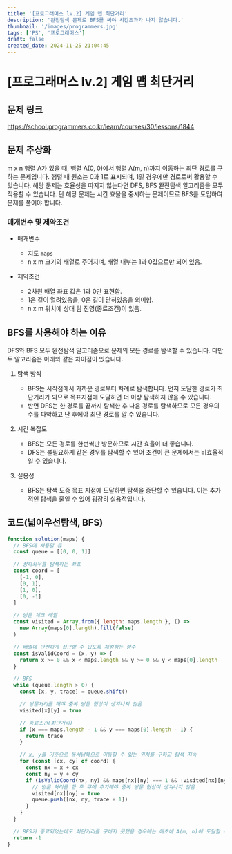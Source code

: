 ```yaml
---
title: '[프로그래머스 lv.2] 게임 맵 최단거리'
description: '완전탐색 문제로 BFS를 써야 시간초과가 나지 않습니다.'
thumbnail: '/images/programmers.jpg'
tags: ['PS', '프로그래머스']
draft: false
created_date: 2024-11-25 21:04:45
---
```


# [프로그래머스 lv.2] 게임 맵 최단거리

## 문제 링크

https://school.programmers.co.kr/learn/courses/30/lessons/1844

## 문제 추상화

m x n 행렬 A가 있을 때, 행렬 A(0, 0)에서 행렬 A(m, n)까지 이동하는 최단 경로를 구하는 문제입니다. 행렬 내 원소는 0과 1로 표시되며, 1일 경우에만 경로로써 활용할 수 있습니다. 해당 문제는 효율성을 따지지 않는다면 DFS, BFS 완전탐색 알고리즘을 모두 적용할 수 있습니다. 단 해당 문제는 시간 효율을 중시하는 문제이므로 BFS를 도입하여 문제를 풀어야 합니다.

### 매개변수 및 제약조건

- 매개변수

  - 지도 `maps`
  - n x m 크기의 배열로 주어지며, 배열 내부는 1과 0값으로만 되어 있음.

- 제약조건
  - 2차원 배열 좌표 값은 1과 0만 표현함.
  - 1은 길이 열려있음을, 0은 길이 닫혀있음을 의미함.
  - n x m 위치에 상대 팀 진영(종료조건)이 있음.

## BFS를 사용해야 하는 이유

DFS와 BFS 모두 완전탐색 알고리즘으로 문제의 모든 경로를 탐색할 수 있습니다. 다만 두 알고리즘은 아래와 같은 차이점이 있습니다.

1. 탐색 방식

   - BFS는 시작점에서 가까운 경로부터 차례로 탐색합니다. 먼저 도달한 경로가 최단거리가 되므로 목표지점에 도달하면 더 이상 탐색하지 않을 수 있습니다.
   - 반면 DFS는 한 경로를 끝까지 탐색한 후 다음 경로를 탐색하므로 모든 경우의 수를 파악하고 난 후에야 최단 경로를 알 수 있습니다.

2. 시간 복잡도

   - BFS는 모든 경로를 한번씩만 방문하므로 시간 효율이 더 좋습니다.
   - DFS는 불필요하게 같은 경우를 탐색할 수 있어 조건이 큰 문제에서는 비효율적일 수 있습니다.

3. 실용성

   - BFS는 탐색 도중 목표 지점에 도달하면 탐색을 중단할 수 있습니다. 이는 추가적인 탐색을 줄일 수 있어 굉장히 실용적입니다.

## 코드(넓이우선탐색, BFS)

```js
function solution(maps) {
  // BFS에 사용할 큐
  const queue = [[0, 0, 1]]

  // 상하좌우를 탐색하는 좌표
  const coord = [
    [-1, 0],
    [0, 1],
    [1, 0],
    [0, -1]
  ]

  // 방문 체크 배열
  const visited = Array.from({ length: maps.length }, () =>
    new Array(maps[0].length).fill(false)
  )

  // 배열에 안전하게 접근할 수 있도록 체킹하는 함수
  const isValidCoord = (x, y) => {
    return x >= 0 && x < maps.length && y >= 0 && y < maps[0].length
  }

  // BFS
  while (queue.length > 0) {
    const [x, y, trace] = queue.shift()

    // 방문처리를 해야 중복 방문 현상이 생겨나지 않음
    visited[x][y] = true

    // 종료조건(최단거리)
    if (x === maps.length - 1 && y === maps[0].length - 1) {
      return trace
    }

    // x, y를 기준으로 동서남북으로 이동할 수 있는 위치를 구하고 탐색 지속
    for (const [cx, cy] of coord) {
      const nx = x + cx
      const ny = y + cy
      if (isValidCoord(nx, ny) && maps[nx][ny] === 1 && !visited[nx][ny]) {
        // 방문 처리를 한 후 큐에 추가해야 중복 방문 현상이 생겨나지 않음
        visited[nx][ny] = true
        queue.push([nx, ny, trace + 1])
      }
    }
  }

  // BFS가 종료되었는데도 최단거리를 구하지 못했을 경우에는 애초에 A(m, n)에 도달할 수 없는 문제임
  return -1
}
```
